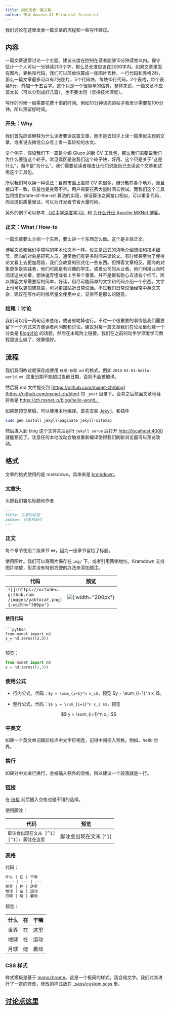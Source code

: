 ```yaml
---
title: 如何发表一篇文章
author: 李沐 Amazon AI Principal Scientist
---
```


我们讨论在这里发表一篇文章的流程和一些写作建议。

## 内容

一篇文章通常讨论一个主题。建议长度在控制在读者能够10分钟读完以内。保守估计一个人可以一分钟读200个字，那么总长度应该在2000字内。如果文章里面有图片，表格和代码，我们可以简单估算成一张图片15秒，一行代码和表格2秒，那么一篇文章最多可以有2张图片，5个代码块，每块10行代码，2个表格，每个表格5行，外加一千五百字。这个只是一个很简单的估算。整体来说，一篇文章不应该太长（可以分割成好几篇），也不要太短（坚持技术深度）。

写作的时候一般需要花费十倍的时间。例如10分钟读完的帖子我至少需要花100分钟。所以预留好时间。

### 开头：Why

我们首先应该解释为什么读者要读这篇文章，而不是去知乎上读一篇类似主题的文章，或者说去微信公众号上看一篇轻松的水文。

举个例子，假设我们下一篇是介绍 Gluon 的新 CV 工具包，那么我们需要说我们为什么要造这个轮子。常见误区是说我们这个轮子快，好用。这个只是关于"这是什么"，而不是"为什么"。我们需要给读者理由让他们说服自己去读这个文章和试用这个工具包。

所以我们可以换一种说法：目前市面上虽然 CV 包很多，但分散在各个地方，而且接口不一致，质量也是良莠不齐。用户需要花费大量时间去尝试。而我们这个工具包将提供state-of-the-art 算法的实现，保证算法之间接口相似，可以重复代码，而且提供质量保证。可以为开发者节省大量时间。

另外的例子可以参考 [《动手学深度学习》](http://zh.gluon.ai/chapter_preface/why.html) 和 [为什么开设 Apache MXNet 博客](./why)。

### 正文：What / How-to

一篇文章要么介绍一个东西，要么讲一个东西怎么做。这个是主体正文。

博客文章和我们平常写的学术论文不一样。论文是正式的清晰介绍想法和技术细节，面向的对象是研究人员，通常他们有更多时间来读论文。有时候甚至为了使得论文看上去更加高级，我们会故意的形式化一些东西。但博客文章相反，面向的对象更多是实践者，他们可能是有兴趣的学生，或者公司的从业者。他们利用业余时间读这些文章，想快速弄懂或者上手某个事情，并不是很有耐心去读各个细节。所以博客文章需要写的简单，好读，用尽可能简单的文字和代码介绍一个东西。文字上也可以更加随意些，可以更加贴近日常说话。不过我们日常说话经常中英文夹杂，建议在写作的时候尽量全使用中文，显得不是那么的随意。


### 结尾：讨论

我们可以用一两句话来总结，或者省略掉也行。不过一个很重要的事情是我们需要留下一个方式来方便读者问问题和讨论。建议对每一篇文章我们在论坛里创建一个分类是 [Blog讨论](https://discuss.gluon.ai/c/13-category) 的话题，然后在末尾附上链接。我们在之前的动手学深度学习教程里这么做了，效果很好。

## 流程

我们将问咋过呢保存成使用 `日期-标题.md` 的格式。例如 `2018-01-01-hello-world.md`. 这里日期不能超过当前日期，否则不会被编译。

然后将 md 文件提交到 [https://github.com/mxnet-zh/blog](https://github.com/mxnet-zh/blog) 的 `_post` 目录下。合并之后前面文章地址将会是 https://zh.mxnet.io/blog/hello-world。

如果想预览草稿，可以使用本地编译。首先安装 [Jekyll](https://jekyllrb.com/docs/installation/)，和插件

```bash
sudo gem install jekyll-paginate jekyll-sitemap
```

然后进入到 blog 这个文件夹后运行 `jekyll serve` 后打开 [http://localhost:4000](http://localhost:4000) 就能预览了。注意任何本地改动会触发重新编译使得我们刷新浏览器可以预览改动。

## 格式

文章的格式使用的是 markdown。具体来是 [kramdown](https://kramdown.gettalong.org/quickref.html)。

### 文章头

头部我们署名标题和作者

```markdown
---
title: 文章的标题
author: 作者和单位
---
```

### 正文

每个章节使用二级章节 `##`，因为一级章节留给了标题。

使用图片。我们可以将图片保存在 `img/` 下，或者引用网络地址。Kramdown 支持图片缩放，但并没有特别方便的办法来添加题注。

代码 | 预览
--- | ---
`![](https://octodex.`<br>`github.com`<br>`/images/yaktocat.png)`<br>`{:width="300px"}` | ![](https://octodex.github.com/images/yaktocat.png){:width="200px"}

#### 使用代码

~~~
```python
from mxnet import nd
x = nd.zeros((2,3))
```
~~~

预览：

```python
from mxnet import nd
x = nd.zeros((2,3))
```

### 使用公式

- 行内公式。代码：`$y = \sum_{i=1}^n x_i$`，预览 $y = \sum_{i=1}^n x_i$。
- 整行公式。代码：`$$ y = \sum_{i=1}^n x_i $$`，预览

  $$ y = \sum_{i=1}^n x_i $$

### 中英文

如果一个英文单词跟非标点中文字符相连，记得中间插入空格。例如，hello 世界。

### 换行

如果对中文进行换行，会被插入额外的空格。所以建议一个段落就是一行。

### 链接

在 [链接](./) 前后插入空格也是不错的选择。

使用脚注：

代码  | 预览
--- | ---
`脚注会出现在文末 [^1]`<br>`[^1]: 脚注在这里` | 脚注会出现在文末 [^1]


### 表格

代码：

```markdown
什么 | 在 | 干嘛
---- | --- | ---
世界 | 在 | 这里
地球 | 在 | 运动
月球 | 绕 | 着动
```

预览：


什么 | 在 | 干嘛
---- | --- | ---
世界 | 在 | 这里
地球 | 在 | 运动
月球 | 绕 | 着动


### CSS 样式

样式模板是基于 [monochrome](https://github.com/dyutibarma/monochrome)。这是一个极简的样式，适合纯文字。我们对其进行了一定的修改，修改的样式放在 [_sass/custom.scss](https://github.com/mxnet-zh/blog/blob/master/_sass/custom.scss) 里。

## [讨论点这里](https://discuss.gluon.ai/t/topic/5558)
